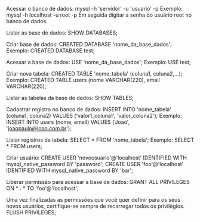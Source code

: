 Acessar o banco de dados:
mysql -h 'servidor' -u 'usuario' -p
Exemplo: mysql -h localhost -u root -p
Em seguida digitar a senha do usuário root no banco de dados.

Listar as base de dados:
SHOW DATABASES;

Criar base de dados:
CREATED DATABASE 'nome_da_base_dados';
Exemplo: CREATED DATABASE test;

Acessar a base de dados:
USE 'nome_da_base_dados';
Exemplo: USE test;

Criar nova tabela:
CREATED TABLE 'nome_tabela' (coluna1, coluna2,...);
Exemplo: CREATED TABLE users (nome VARCHAR(220), email VARCHAR(220);

Listar as tabelas da base de dados:
SHOW TABLES;

Cadastrar registro no banco de dados:
INSERT INTO 'nome_tabela' (coluna1, coluna2) VALUES ('valor1_coluna1', 'valor_coluna2');
Exemplo: INSERT INTO users (nome, email) VALUES ('Joao', 'joaopaulo@joao.com.br');

Listar registros da tabela:
SELECT * FROM 'nome_tabela';
Exemplo: SELECT * FROM users;

Criar usuário: 
CREATE USER 'novousuario'@'localhost' IDENTIFIED WITH mysql_native_password BY 'password';
CREATE USER 'foo'@'localhost' IDENTIFIED WITH mysql_native_password BY 'bar';

Liberar permissão para acessar a base de dados:
GRANT ALL PRIVILEGES ON * . * TO 'foo'@'localhost';

Uma vez finalizadas as permissões que você quer definir para os seus novos usuários, certifique-se sempre de recarregar todos os privilégios.
FLUSH PRIVILEGES;